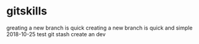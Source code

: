 # gitskills
greating a new branch is quick
creating a new branch is quick and simple 
2018-10-25
test git stash
create an dev